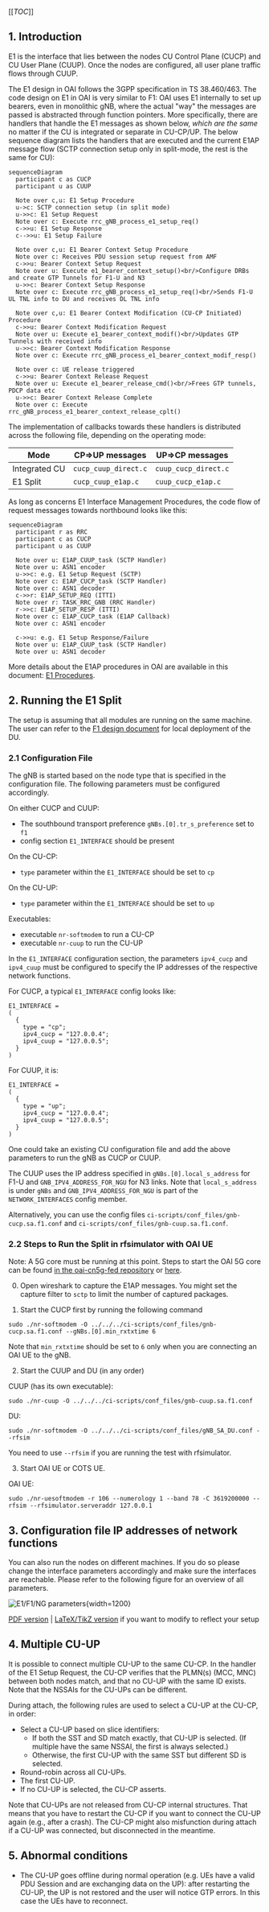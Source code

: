 [[_TOC_]]

## 1. Introduction

E1 is the interface that lies between the nodes CU Control Plane (CUCP) and CU User Plane (CUUP). Once the nodes are configured, all user plane traffic flows through CUUP.

The E1 design in OAI follows the 3GPP specification in TS 38.460/463. The code
design on E1 in OAI is very similar to F1: OAI uses E1 internally to set up
bearers, even in monolithic gNB, where the actual "way" the messages are passed
is abstracted through function pointers. More specifically, there are handlers
that handle the E1 messages as shown below, *which are the same* no matter if
the CU is integrated or separate in CU-CP/UP. The below sequence diagram lists
the handlers that are executed and the current E1AP message flow (SCTP
connection setup only in split-mode, the rest is the same for CU):

```mermaid
sequenceDiagram
  participant c as CUCP
  participant u as CUUP

  Note over c,u: E1 Setup Procedure
  u->c: SCTP connection setup (in split mode)
  u->>c: E1 Setup Request
  Note over c: Execute rrc_gNB_process_e1_setup_req()
  c->>u: E1 Setup Response
  c-->>u: E1 Setup Failure

  Note over c,u: E1 Bearer Context Setup Procedure
  Note over c: Receives PDU session setup request from AMF
  c->>u: Bearer Context Setup Request
  Note over u: Execute e1_bearer_context_setup()<br/>Configure DRBs and create GTP Tunnels for F1-U and N3
  u->>c: Bearer Context Setup Response
  Note over c: Execute rrc_gNB_process_e1_setup_req()<br/>Sends F1-U UL TNL info to DU and receives DL TNL info

  Note over c,u: E1 Bearer Context Modification (CU-CP Initiated) Procedure
  c->>u: Bearer Context Modification Request
  Note over u: Execute e1_bearer_context_modif()<br/>Updates GTP Tunnels with received info
  u->>c: Bearer Context Modification Response
  Note over c: Execute rrc_gNB_process_e1_bearer_context_modif_resp()

  Note over c: UE release triggered
  c->>u: Bearer Context Release Request
  Note over u: Execute e1_bearer_release_cmd()<br/>Frees GTP tunnels, PDCP data etc
  u->>c: Bearer Context Release Complete
  Note over c: Execute rrc_gNB_process_e1_bearer_context_release_cplt()
```

The implementation of callbacks towards these handlers is distributed across the following file, depending on the operating mode:

| Mode          | CP=>UP messages     |UP=>CP messages     |
| --------------| --------------------|--------------------|
| Integrated CU | `cucp_cuup_direct.c`|`cuup_cucp_direct.c`|
| E1 Split      | `cucp_cuup_e1ap.c`  |`cuup_cucp_e1ap.c`  |

As long as concerns E1 Interface Management Procedures, the code flow of request messages towards northbound looks like this:

```mermaid
sequenceDiagram
  participant r as RRC
  participant c as CUCP
  participant u as CUUP

  Note over u: E1AP_CUUP_task (SCTP Handler)
  Note over u: ASN1 encoder
  u->>c: e.g. E1 Setup Request (SCTP)
  Note over c: E1AP_CUCP_task (SCTP Handler)
  Note over c: ASN1 decoder
  c->>r: E1AP_SETUP_REQ (ITTI)
  Note over r: TASK_RRC_GNB (RRC Handler)
  r->>c: E1AP_SETUP_RESP (ITTI)
  Note over c: E1AP_CUCP_task (E1AP Callback)
  Note over c: ASN1 encoder

  c->>u: e.g. E1 Setup Response/Failure
  Note over u: E1AP_CUUP_task (SCTP Handler)
  Note over u: ASN1 decoder
```
More details about the E1AP procedures in OAI are available in this document: [E1 Procedures](./e1ap_procedures.md).

## 2. Running the E1 Split

The setup is assuming that all modules are running on the same machine. The user can refer to the [F1 design document](./../F1AP/F1-design.md) for local deployment of the DU.

### 2.1 Configuration File

The gNB is started based on the node type that is specified in the configuration file. The following parameters must be configured accordingly.

On either CUCP and CUUP:
* The southbound transport preference `gNBs.[0].tr_s_preference` set to `f1`
* config section `E1_INTERFACE` should be present

On the CU-CP:
* `type` parameter within the `E1_INTERFACE` should be set to `cp`

On the CU-UP:
* `type` parameter within the `E1_INTERFACE` should be set to `up`

Executables:
* executable `nr-softmodem` to run a CU-CP
* executable `nr-cuup` to run the CU-UP

In the `E1_INTERFACE` configuration section, the parameters `ipv4_cucp` and `ipv4_cuup` must be configured to specify the IP addresses of the respective network functions.

For CUCP, a typical `E1_INTERFACE` config looks like:
```
E1_INTERFACE =
(
  {
    type = "cp";
    ipv4_cucp = "127.0.0.4";
    ipv4_cuup = "127.0.0.5";
  }
)
```

For CUUP, it is:
```
E1_INTERFACE =
(
  {
    type = "up";
    ipv4_cucp = "127.0.0.4";
    ipv4_cuup = "127.0.0.5";
  }
)
```
One could take an existing CU configuration file and add the above parameters to run the gNB as CUCP or CUUP.

The CUUP uses the IP address specified in `gNBs.[0].local_s_address` for F1-U and `GNB_IPV4_ADDRESS_FOR_NGU` for N3 links. Note that `local_s_address` is under `gNBs` and `GNB_IPV4_ADDRESS_FOR_NGU` is part of the `NETWORK_INTERFACES` config member.

Alternatively, you can use the config files `ci-scripts/conf_files/gnb-cucp.sa.f1.conf` and `ci-scripts/conf_files/gnb-cuup.sa.f1.conf`.

### 2.2 Steps to Run the Split in rfsimulator with OAI UE

Note: A 5G core must be running at this point. Steps to start the OAI 5G core can be found [in the oai-cn5g-fed repository](https://gitlab.eurecom.fr/oai/cn5g/oai-cn5g-fed/-/blob/master/docs/DEPLOY_HOME.md) or [here](../NR_SA_Tutorial_OAI_CN5G.md).

0. Open wireshark to capture the E1AP messages. You might set the capture filter
   to `sctp` to limit the number of captured packages.

1. Start the CUCP first by running the following command
```
sudo ./nr-softmodem -O ../../../ci-scripts/conf_files/gnb-cucp.sa.f1.conf --gNBs.[0].min_rxtxtime 6
```

Note that `min_rxtxtime` should be set to `6` only when you are connecting an OAI UE to the gNB.

2. Start the CUUP and DU (in any order)

CUUP (has its own executable):
```
sudo ./nr-cuup -O ../../../ci-scripts/conf_files/gnb-cuup.sa.f1.conf
```

DU:
```
sudo ./nr-softmodem -O ../../../ci-scripts/conf_files/gNB_SA_DU.conf --rfsim
```

You need to use  `--rfsim` if you are running the test with rfsimulator.

3. Start OAI UE or COTS UE.

OAI UE:
```
sudo ./nr-uesoftmodem -r 106 --numerology 1 --band 78 -C 3619200000 --rfsim --rfsimulator.serveraddr 127.0.0.1
```

## 3. Configuration file IP addresses of network functions

You can also run the nodes on different machines. If you do so please change the interface parameters accordingly and make sure the interfaces are reachable. Please refer to the following figure for an overview of all parameters.

![E1/F1/NG parameters](./images/e1-archi.png){width=1200}

[PDF version](./images/e1-archi.pdf) | [LaTeX/TikZ version](./images/e1-archi.tex) if you want to modify to reflect your setup

## 4. Multiple CU-UP

It is possible to connect multiple CU-UP to the same CU-CP. In the handler of
the E1 Setup Request, the CU-CP verifies that the PLMN(s) (MCC, MNC) between
both nodes match, and that no CU-UP with the same ID exists. Note that the
NSSAIs for the CU-UPs can be different.

During attach, the following rules are used to select a CU-UP at the CU-CP, in
order:
- Select a CU-UP based on slice identifiers:
  - If both the SST and SD match exactly, that CU-UP is selected. (If multiple
    have the same NSSAI, the first is always selected.)
  - Otherwise, the first CU-UP with the same SST but different SD is selected.
- Round-robin across all CU-UPs.
- The first CU-UP.
- If no CU-UP is selected, the CU-CP asserts.

Note that CU-UPs are not released from CU-CP internal structures. That means
that you have to restart the CU-CP if you want to connect the CU-UP again
(e.g., after a crash). The CU-CP might also misfunction during attach if a
CU-UP was connected, but disconnected in the meantime.

## 5. Abnormal conditions

* The CU-UP goes offline during normal operation (e.g. UEs have a valid PDU Session and are exchanging data on the UP): after restarting the CU-UP, the UP is not restored and the user will notice GTP errors. In this case the UEs have to reconnect.

